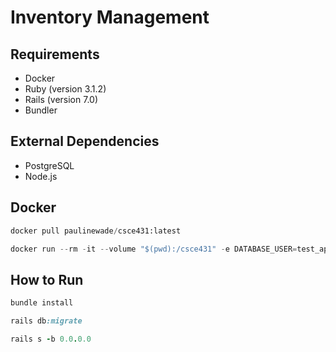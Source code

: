 # Inventory Management

## Requirements
- Docker
- Ruby (version 3.1.2)
- Rails (version 7.0)
- Bundler

## External Dependencies
- PostgreSQL
- Node.js

## Docker
```python
docker pull paulinewade/csce431:latest
```
```python
docker run --rm -it --volume "$(pwd):/csce431" -e DATABASE_USER=test_app -e DATABASE_PASSWORD=test_password -p 3000:3000 paulinewade/csce431:latest
```

## How to Run
```ruby
bundle install
```
```ruby
rails db:migrate
```
```ruby
rails s -b 0.0.0.0
```
